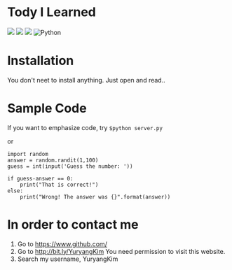 # Tody I Learned
<img src="https://img.shields.io/badge/html-E34F26?style=for-the-badge&logo=html5&logoColor=white"> <img src="https://img.shields.io/badge/css-1572B6?style=for-the-badge&logo=css3&logoColor=white"> <img src="https://img.shields.io/badge/javascript-F7DF1E?style=for-the-badge&logo=javascript&logoColor=black"> 	![Python](https://img.shields.io/badge/python-3670A0?style=for-the-badge&logo=python&logoColor=ffdd54)

# Installation
You don't neet to install anything. Just open and read..

# Sample Code
If you want to emphasize code, try `$python server.py`

or

````
import random
answer = random.randit(1,100)
guess = int(input('Guess the number: '))

if guess-answer == 0:
    print("That is correct!")
else:
    print("Wrong! The answer was {}".format(answer))
````

# In order to contact me
1. Go to https://www.github.com/
2. Go to http://bit.ly/YuryangKim
   You need permission to visit this website.
3. Search my username, YuryangKim
